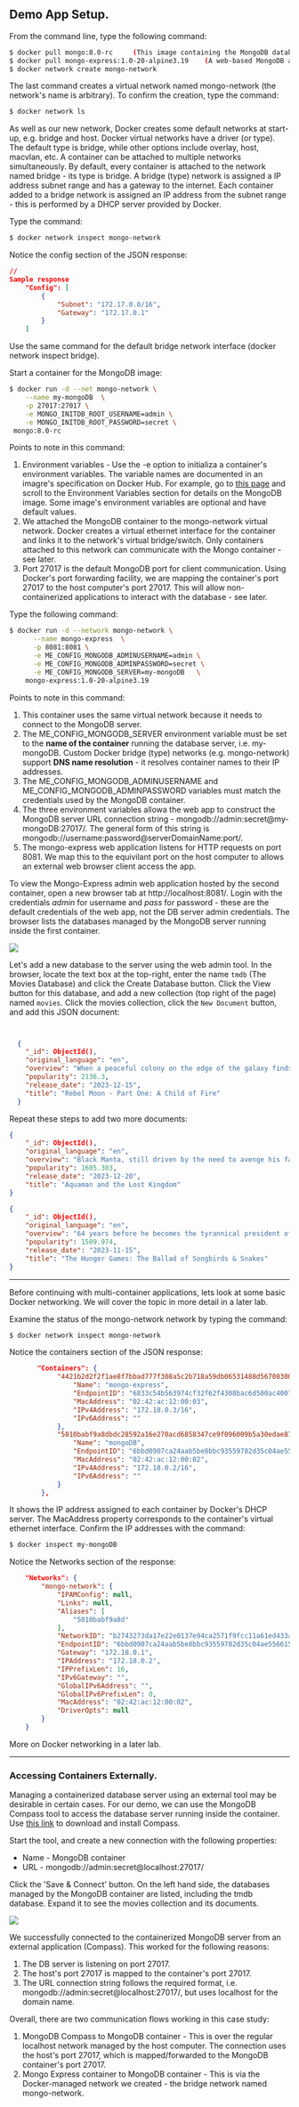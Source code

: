 ## Demo App Setup.

From the command line, type the following command:
~~~bash
$ docker pull mongo:8.0-rc     (This image containing the MongoDB database server)
$ docker pull mongo-express:1.0-20-alpine3.19    (A web-based MongoDB admin application)
$ docker network create mongo-network
~~~
The last command creates a virtual network named mongo-network (the network's name is arbitrary). To confirm the creation, type the command:
~~~bash
$ docker network ls
~~~
As well as our new network, Docker creates some default networks at start-up, e.g. bridge and host. Docker virtual networks have a driver (or type). The default type is bridge,  while other options include overlay, host, macvlan, etc. A container can be attached to multiple networks simultaneously. By default, every container is attached to the network named bridge - its type is bridge. A bridge (type) network is assigned a IP address subnet range and has a gateway to the internet. Each container added to a bridge network is assigned an IP address from the subnet range - this is performed by a DHCP server provided by Docker. 

Type the command:
~~~bash
$ docker network inspect mongo-network
~~~
Notice the config section of the JSON response:
~~~json
// 
Sample response
    "Config": [
        {
            "Subnet": "172.17.0.0/16",
            "Gateway": "172.17.0.1"
        }
    ]
~~~
Use the same command for the default bridge network interface (docker network inspect bridge).

Start a container for the MongoDB image:
~~~bash
$ docker run -d --net mongo-network \
    --name my-mongoDB  \
    -p 27017:27017 \
    -e MONGO_INITDB_ROOT_USERNAME=admin \
    -e MONGO_INITDB_ROOT_PASSWORD=secret \
 mongo:8.0-rc
~~~
Points to note in this command:
1. Environment variables - Use the -e option to initializa a container's environment variables. The variable names are documented in an imagre's specification on Docker Hub. For example, go to [this page][mongov] and scroll to the Environment Variables section for details on the MongoDB image. Some image's environment variables are optional and have default values.
1. We attached the MongoDB container to the mongo-network virtual network. Docker creates a virtual ethernet interface for the container and links it to the network's virtual bridge/switch. Only containers attached to this network can communicate with the Mongo container - see later.
1. Port 27017 is the default MongoDB port for client communication. Using Docker's port forwarding facility, we are mapping the container's port 27017 to the host computer's port 27017. This will allow non-containerized applications to interact with the database - see later.

Type the following command:
~~~bash
$ docker run -d --network mongo-network \
      --name mongo-express  \
      -p 8081:8081 \
      -e ME_CONFIG_MONGODB_ADMINUSERNAME=admin \
      -e ME_CONFIG_MONGODB_ADMINPASSWORD=secret \
      -e ME_CONFIG_MONGODB_SERVER=my-mongoDB   \
    mongo-express:1.0-20-alpine3.19
~~~

Points to note in this command:

1. This container uses the same virtual network because it needs to connect to the MongoDB server.
1. The ME_CONFIG_MONGODB_SERVER environment variable must be set to the __name of the container__ running the database server, i.e. my-mongoDB. Custom Docker bridge (type) networks (e.g. mongo-network) support __DNS name resolution__ - it resolves container names to their IP addresses. 
1. The ME_CONFIG_MONGODB_ADMINUSERNAME and ME_CONFIG_MONGODB_ADMINPASSWORD variables must match the credentials used by the MongoDB container. 
1. The three environment variables allowa the web app to construct the MongoDB server URL connection string - mongodb://admin:secret@my-mongoDB:27017/. The general form of this string is mongodb://username:password@serverDomainName:port/.
1. The mongo-express web application listens for HTTP requests on port 8081. We map this to the equivilant port on the host computer to allows an external web browser client access the app.

To view the Mongo-Express admin web application hosted by the second container, open a new browser tab at http://localhost:8081/. Login with the credentials *admin* for username and *pass* for password - these are the default credentials of the web app, not the DB server admin credentials. The browser lists the databases managed by the MongoDB server running inside the first container. 

![][express]

Let's add a new database to the server using the web admin tool. In the browser, locate the text box at the top-right, enter the name `tmdb` (The Movies Database) and click the Create Database button. Click the View button for this database, and add a new collection (top right of the page) named `movies`. Click the movies collection, click the `New Document` button, and add this JSON document:
~~~json


  {
    "_id": ObjectId(),
    "original_language": "en",
    "overview": "When a peaceful colony on the edge of the galaxy finds itself threatened by the armies of the tyrannical Regent Balisarius, they dispatch Kora, a young woman with a mysterious past, to seek out warriors from neighboring planets to help them take a stand.",
    "popularity": 2136.3,
    "release_date": "2023-12-15",
    "title": "Rebel Moon - Part One: A Child of Fire"
  }
~~~
Repeat these steps to add two more documents:
~~~json
{     
    "_id": ObjectId(),
    "original_language": "en",
    "overview": "Black Manta, still driven by the need to avenge his father's death and wielding the power of the mythic Black Trident, will stop at nothing to take Aquaman down once and for all. To defeat him, Aquaman must turn to his imprisoned brother Orm, the former King of Atlantis, to forge an unlikely alliance in order to save the world from irreversible destruction.",
    "popularity": 1605.303,
    "release_date": "2023-12-20",
    "title": "Aquaman and the Lost Kingdom"
}
~~~
~~~json
{     
    "_id": ObjectId(),
    "original_language": "en",
    "overview": "64 years before he becomes the tyrannical president of Panem, Coriolanus Snow sees a chance for a change in fortunes when he mentors Lucy Gray Baird, the female tribute from District 12.",
    "popularity": 1509.974,
    "release_date": "2023-11-15",
    "title": "The Hunger Games: The Ballad of Songbirds & Snakes"
}
~~~

------------------------------------

Before continuing with multi-container applications, lets look at some basic Docker networking. We will cover the topic in more detail in a later lab.

Examine the status of the mongo-network network by typing the command:
~~~bash
$ docker network inspect mongo-network
~~~
Notice the containers section of the JSON response:
~~~json
       "Containers": {
            "4421b2d2f2f1ae8f7bbad777f308a5c2b718a59db06531488d567083004a5ea5": {
                "Name": "mongo-express",
                "EndpointID": "6833c54b563974cf32f62f4308bac6d500ac40078cd4425384a3b5834a8c8d86",
                "MacAddress": "02:42:ac:12:00:03",
                "IPv4Address": "172.18.0.3/16",
                "IPv6Address": ""
            },
            "5010babf9a8dbdc28592a16e270acd6858347ce9f096009b5a30edae87bbc8a4": {
                "Name": "mongoDB",
                "EndpointID": "6bbd0907ca24aab5be8bbc93559782d35c04ae5566155d0116e4edd569061cd6",
                "MacAddress": "02:42:ac:12:00:02",
                "IPv4Address": "172.18.0.2/16",
                "IPv6Address": ""
            }
        },
~~~
It shows the IP address assigned to each container by Docker's DHCP server. The MacAddress property corresponds to the container's virtual ethernet interface. Confirm the IP addresses with the command:
~~~bash
$ docker inspect my-mongoDB
~~~
Notice the Networks section of the response:
~~~json
    "Networks": {
        "mongo-network": {
            "IPAMConfig": null,
            "Links": null,
            "Aliases": [
                "5010babf9a8d"
            ],
            "NetworkID": "b2743273da17e22e0137e94ca2571f9fcc11a61ed433a1714c734071fbe585d7",
            "EndpointID": "6bbd0907ca24aab5be8bbc93559782d35c04ae5566155d0116e4edd569061cd6",
            "Gateway": "172.18.0.1",
            "IPAddress": "172.18.0.2",
            "IPPrefixLen": 16,
            "IPv6Gateway": "",
            "GlobalIPv6Address": "",
            "GlobalIPv6PrefixLen": 0,
            "MacAddress": "02:42:ac:12:00:02",
            "DriverOpts": null
        }
    }
~~~
More on Docker networking in a later lab. 

------------------------------------------

### Accessing Containers Externally.

Managing a containerized database server using an external tool may be desirable in certain cases. For our demo, we can use the MongoDB Compass tool to access the database server running inside the container. Use [this link][compassd] to download and install Compass. 

Start the tool, and create a new connection with the following properties:

+ Name - MongoDB container
+ URL - mongodb://admin:secret@localhost:27017/

Click the 'Save & Connect' button. On the left hand side, the databases managed by the MongoDB container are listed, including the tmdb database. Expand it to see the movies collection and its documents. 

![][compass]

We successfully connected to the containerized MongoDB server from an external application (Compass). This worked for the following reasons:

1. The DB server is listening on port 27017.
1. The host's port 27017 is mapped to the container's port 27017.
1. The URL connection string follows the required format, i.e. mongodb://admin:secret@localhost:27017/, but uses localhost for the domain name.

Overall, there are two communication flows working in this case study:

1. MongoDB Compass to MongoDB container - This is over the regular localhost network managed by the host computer. The connection uses the host's port 27017, which is mapped/forwarded to the MongoDB container's port 27017. 
1. Mongo Express container to MongoDB container - This is via the Docker-managed network we created - the bridge network named mongo-network.


[compass]: ./img/compass.png
[express]: ./img/express.png
[mongov]: https://hub.docker.com/_/mongo
[compassd]: https://www.mongodb.com/docs/compass/install/?operating-system=linux&package-type=.deb